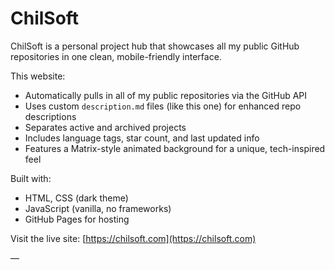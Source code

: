 # ChilSoft

ChilSoft is a personal project hub that showcases all my public GitHub repositories in one clean, mobile-friendly interface.

This website:
- Automatically pulls in all of my public repositories via the GitHub API
- Uses custom `description.md` files (like this one) for enhanced repo descriptions
- Separates active and archived projects
- Includes language tags, star count, and last updated info
- Features a Matrix-style animated background for a unique, tech-inspired feel

Built with:
- HTML, CSS (dark theme)
- JavaScript (vanilla, no frameworks)
- GitHub Pages for hosting

Visit the live site: [https://chilsoft.com](https://chilsoft.com)

—